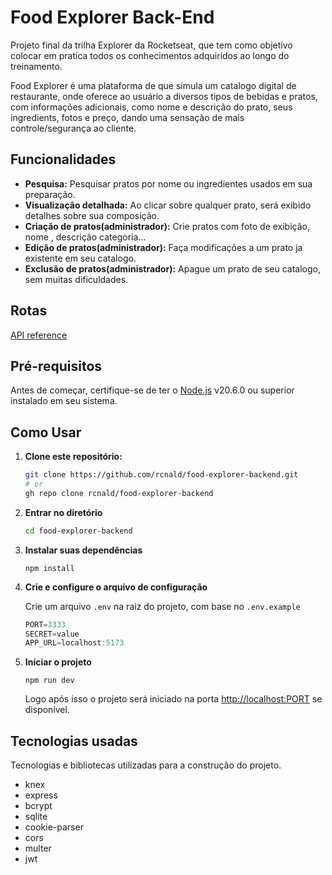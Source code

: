 # Food Explorer Back-End

Projeto final da trilha Explorer da Rocketseat, que tem como objetivo colocar em pratica todos os conhecimentos adquiridos ao longo do treinamento. 

Food Explorer é uma plataforma de que simula um catalogo digital de restaurante, onde oferece ao usuário a diversos tipos de bebidas e pratos, com informações adicionais, como nome e descrição do prato, seus ingredients, fotos e preço, dando uma sensação de mais controle/segurança ao cliente.

## Funcionalidades

- **Pesquisa:** Pesquisar pratos por nome ou ingredientes usados em sua preparação.
- **Visualização detalhada:** Ao clicar sobre qualquer prato, será exibido detalhes sobre sua composição.
- **Criação de pratos(administrador):** Crie pratos com foto de exibição, nome , descrição categoria...
- **Edição de pratos(administrador):** Faça modificações a um prato ja existente em seu catalogo.
- **Exclusão de pratos(administrador):** Apague um prato de seu catalogo, sem muitas dificuldades.

## Rotas

[API reference](./client.http)

## Pré-requisitos

Antes de começar, certifique-se de ter o [Node.js](https://nodejs.org/) v20.6.0 ou superior instalado em seu sistema.

## Como Usar

1. **Clone este repositório:**
   ```bash
   git clone https://github.com/rcnald/food-explorer-backend.git
   # or
   gh repo clone rcnald/food-explorer-backend
   ```
2. **Entrar no diretório**
    ```bash
    cd food-explorer-backend
    ```
  
3. **Instalar suas dependências**
   
    ```
    npm install
    ```
4. **Crie e configure o arquivo de configuração**

    Crie um arquivo `.env` na raiz do projeto, com base no `.env.example`

    ```ts
    PORT=3333
    SECRET=value
    APP_URL=localhost:5173
    ```
5. **Iniciar o projeto**
    ```
    npm run dev
    ```
    Logo após isso o projeto será iniciado na porta [http://localhost:PORT](http://localhost:PORT) se disponível.

## Tecnologias usadas
Tecnologias e bibliotecas utilizadas para a construção do projeto. 
- knex
- express
- bcrypt
- sqlite
- cookie-parser
- cors
- multer
- jwt